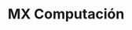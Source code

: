 ---
title: "MX Computación"
url: /ciudad-autonoma-de-buenos-aires/mx-computacion/
shop: ordenador
---